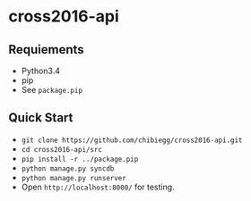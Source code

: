 # cross2016-api

## Requiements

* Python3.4
* pip
* See `package.pip`

## Quick Start

* `git clone https://github.com/chibiegg/cross2016-api.git`
* `cd cross2016-api/src`
* `pip install -r ../package.pip`
* `python manage.py syncdb`
* `python manage.py runserver`
* Open `http://localhost:8000/` for testing.
